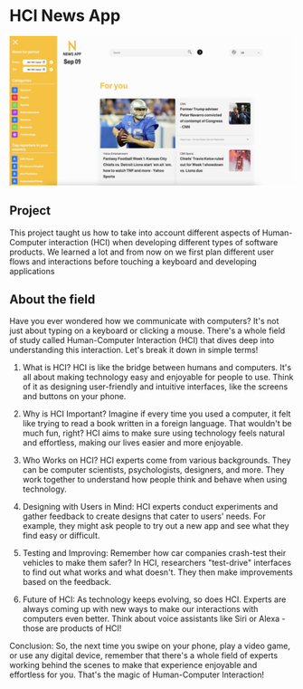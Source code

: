 # HCI News App

![HCI](https://github.com/UPocek/HCINewsApp/blob/main/docs/Screenshot%202023-09-09%20at%2012.51.34%20AM.png)

## Project

This project taught us how to take into account different aspects of Human-Computer interaction (HCI) when developing different types of software products. We learned a lot and from now on we first plan different user flows and interactions before touching a keyboard and developing applications

## About the field 

Have you ever wondered how we communicate with computers? It's not just about typing on a keyboard or clicking a mouse. There's a whole field of study called Human-Computer Interaction (HCI) that dives deep into understanding this interaction. Let's break it down in simple terms!

1. What is HCI?
HCI is like the bridge between humans and computers. It's all about making technology easy and enjoyable for people to use. Think of it as designing user-friendly and intuitive interfaces, like the screens and buttons on your phone.

2. Why is HCI Important?
Imagine if every time you used a computer, it felt like trying to read a book written in a foreign language. That wouldn't be much fun, right? HCI aims to make sure using technology feels natural and effortless, making our lives easier and more enjoyable.

3. Who Works on HCI?
HCI experts come from various backgrounds. They can be computer scientists, psychologists, designers, and more. They work together to understand how people think and behave when using technology.

4. Designing with Users in Mind:
HCI experts conduct experiments and gather feedback to create designs that cater to users' needs. For example, they might ask people to try out a new app and see what they find easy or difficult.

5. Testing and Improving:
Remember how car companies crash-test their vehicles to make them safer? In HCI, researchers "test-drive" interfaces to find out what works and what doesn't. They then make improvements based on the feedback.

6. Future of HCI:
As technology keeps evolving, so does HCI. Experts are always coming up with new ways to make our interactions with computers even better. Think about voice assistants like Siri or Alexa - those are products of HCI!

Conclusion:
So, the next time you swipe on your phone, play a video game, or use any digital device, remember that there's a whole field of experts working behind the scenes to make that experience enjoyable and effortless for you. That's the magic of Human-Computer Interaction!
